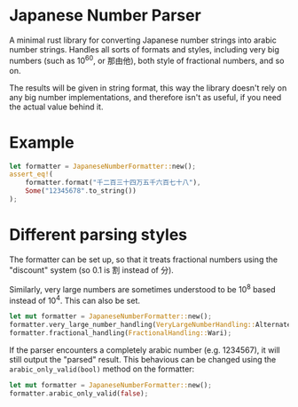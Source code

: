 # Japanese Number Parser

A minimal rust library for converting Japanese number strings into arabic number
strings. Handles all sorts of formats and styles, including very big numbers
(such as 10<sup>60</sup>, or 那由他), both style of fractional numbers, and so on.

The results will be given in string format, this way the library doesn't rely on
any big number implementations, and therefore isn't as useful, if you need the
actual value behind it.

# Example

```rust
let formatter = JapaneseNumberFormatter::new();
assert_eq!(
    formatter.format("千二百三十四万五千六百七十八"),
    Some("12345678".to_string())
);
```

# Different parsing styles

The formatter can be set up, so that it treats fractional numbers using the
"discount" system (so 0.1 is 割 instead of 分).

Similarly, very large numbers are sometimes understood to be 10<sup>8</sup>
based instead of 10<sup>4</sup>. This can also be set.

```rust
let mut formatter = JapaneseNumberFormatter::new();
formatter.very_large_number_handling(VeryLargeNumberHandling::Alternate);
formatter.fractional_handling(FractionalHandling::Wari);
```

If the parser encounters a completely arabic number (e.g. 1234567), it will
still output the "parsed" result. This behavious can be changed using the
`arabic_only_valid(bool)` method on the formatter:

```rust
let mut formatter = JapaneseNumberFormatter::new();
formatter.arabic_only_valid(false);
```
